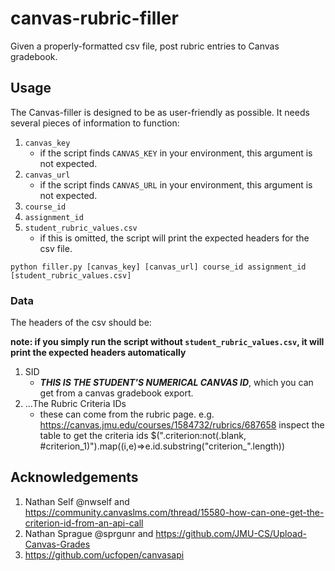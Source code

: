 # canvas-rubric-filler
Given a properly-formatted csv file, post rubric entries to Canvas gradebook.

## Usage

The Canvas-filler is designed to be as user-friendly as possible.
It needs several pieces of information to function:
1. `canvas_key`
    * if the script finds `CANVAS_KEY` in your environment, this argument is not expected.
1. `canvas_url`
    * if the script finds `CANVAS_URL` in your environment, this argument is not expected.
1. `course_id`
1. `assignment_id`
1. `student_rubric_values.csv`
    * if this is omitted, the script will print the expected headers for the csv file.

`python filler.py [canvas_key] [canvas_url] course_id assignment_id [student_rubric_values.csv]`

### Data

The headers of the csv should be:

**note: if you simply run the script without `student_rubric_values.csv`, it will print the expected headers automatically**

1. SID
    * ***THIS IS THE STUDENT'S NUMERICAL CANVAS ID***, which you can get from a canvas gradebook export.
2. ...The Rubric Criteria IDs 
    * these can come from the rubric page.  e.g. https://canvas.jmu.edu/courses/1584732/rubrics/687658
    inspect the table to get the criteria ids
    $(".criterion:not(.blank, #criterion_1)").map((i,e)=>e.id.substring("criterion_".length))

## Acknowledgements
1. Nathan Self @nwself and https://community.canvaslms.com/thread/15580-how-can-one-get-the-criterion-id-from-an-api-call
1. Nathan Sprague @sprgunr and https://github.com/JMU-CS/Upload-Canvas-Grades
1. https://github.com/ucfopen/canvasapi
